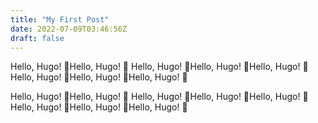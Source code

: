 ```yaml
---
title: "My First Post"
date: 2022-07-09T03:46:56Z
draft: false
---
```


Hello, Hugo! 🐝Hello, Hugo! 🐝
Hello, Hugo! 🐝Hello, Hugo! 🐝Hello, Hugo! 🐝Hello, Hugo! 🐝Hello, Hugo! 🐝Hello, Hugo! 🐝

Hello, Hugo! 🐝Hello, Hugo! 🐝
Hello, Hugo! 🐝Hello, Hugo! 🐝Hello, Hugo! 🐝Hello, Hugo! 🐝Hello, Hugo! 🐝Hello, Hugo! 🐝
